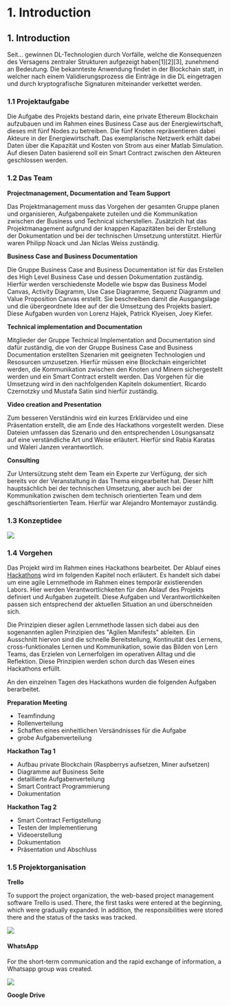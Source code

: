 # 1. Introduction

## 1. Introduction

Seit… gewinnen DL-Technologien durch Vorfälle, welche die Konsequenzen des Versagens zentraler Strukturen aufgezeigt haben\[1\]\[2\]\[3\], zunehmend an Bedeutung. Die bekannteste Anwendung findet in der Blockchain statt, in welcher nach einem Validierungsprozess die Einträge in die DL eingetragen und durch kryptografische Signaturen miteinander verkettet werden.

### 1.1 Projektaufgabe

Die Aufgabe des Projekts bestand darin, eine private Ethereum Blockchain aufzubauen und im Rahmen eines Business Case aus der Energiewirtschaft, dieses mit fünf Nodes zu betreiben. Die fünf Knoten repräsentieren dabei Akteure in der Energiewirtschaft. Das exemplarische Netzwerk erhält dabei Daten über die Kapazität und Kosten von Strom aus einer Matlab Simulation. Auf diesen Daten basierend soll ein Smart Contract zwischen den Akteuren geschlossen werden.

### 1.2 Das Team

**Projectmanagement, Documentation and Team Support**

Das Projektmanagement muss das Vorgehen der gesamten Gruppe planen und organisieren, Aufgabenpakete zuteilen und die Kommunikation zwischen der Business und Technical sicherstellen. Zusätzlcih hat das Projektmanagement aufgrund der knappen Kapazitäten bei der Erstellung der Dokumentation und bei der technischen Umsetzung unterstützt. Hierfür waren Philipp Noack und Jan Niclas Weiss zuständig.

**Business Case and Business Documentation**

Die Gruppe Business Case and Business Documentation ist für das Erstellen des High Level Business Case und dessen Dokumentation zuständig. Hierfür werden verschiedenste Modelle wie bspw das Business Model Canvas, Activity Diagramm, Use Case Diagramme, Sequenz Diagramm und Value Proposition Canvas erstellt. Sie beschreiben damit die Ausgangslage und die übergeordnete Idee auf der die Umsetzung des Projekts basiert. Diese Aufgaben wurden von Lorenz Hajek, Patrick Klyeisen, Joey Kiefer.

**Technical implementation and Documentation**

Mitglieder der Gruppe Technical Implementation and Documentation sind dafür zuständig, die von der Gruppe Business Case and Business Documentation erstellten Szenarien mit geeigneten Technologien und Resosurcen umzusetzen. Hierfür müssen eine Blockchain eingerichtet werden, die Kommunikation zwischen den Knoten und Minern sichergestellt werden und ein Smart Contract erstellt werden. Das Vorgehen für die Umsetzung wird in den nachfolgenden Kapiteln dokumentiert. Ricardo Czernotzky und Mustafa Satin sind hierfür zuständig.

**Video creation and Presentation**

Zum besseren Verständnis wird ein kurzes Erklärvideo und eine Präsentation erstellt, die am Ende des Hackathons vorgestellt werden. Diese Dateien umfassen das Szenario und den entsprechenden Lösungsansatz auf eine verständliche Art und Weise erläutert. Hierfür sind Rabia Karatas und Waleri Janzen verantwortlich.

**Consulting**

Zur Untersützung steht dem Team ein Experte zur Verfügung, der sich bereits vor der Veranstaltung in das Thema eingearbeitet hat. Dieser hilft hauptsächlich bei der technischen Umsetzung, aber auch bei der Kommunikation zwischen dem technisch orientierten Team und dem geschäftsorientierten Team. Hierfür war Alejandro Montemayor zuständig.

### 1.3 Konzeptidee

![](.gitbook/assets/screenshot-24.png)

### 1.4 Vorgehen

Das Projekt wird im Rahmen eines Hackathons bearbeitet. Der Ablauf eines [Hackathons](https://dee-scm-blockchain-project.gitbook.io/dee-scm/%7E/edit/drafts/-LGihJb7-sXzR68MafNF/seite-2#2-1-hackathon) wird im folgenden Kapitel noch erläutert. Es handelt sich dabei um eine agile Lernmethode im Rahmen eines temporär existierenden Labors. Hier werden Verantwortlichkeiten für den Ablauf des Projekts definiert und Aufgaben zugeteilt. Diese Aufgaben und Verantwortlichkeiten passen sich entsprechend der aktuellen Situation an und überschneiden sich.

Die Prinzipien dieser agilen Lernmethode lassen sich dabei aus den sogenannten agilen Prinzipien des "Agilen Manifests" ableiten. Ein Ausschnitt hiervon sind die schnelle Bereitstellung, Kontinuität des Lernens, cross-funktionales Lernen und Kommunikation, sowie das Bilden von Lern Teams, das Erzielen von Lernerfolgen im operativen Alltag und die Reflektion. Diese Prinzipien werden schon durch das Wesen eines Hackathons erfüllt.

An den einzelnen Tagen des Hackathons wurden die folgenden Aufgaben berarbeitet.

**Preparation Meeting**

* Teamfindung
* Rollenverteilung
* Schaffen eines einheitlichen Versändnisses für die Aufgabe
* grobe Aufgabenverteilung

**Hackathon Tag 1**

* Aufbau private Blockchain \(Raspberrys aufsetzen, Miner aufsetzen\)
* Diagramme auf Business Seite
* detaillierte Aufgabenverteilung
* Smart Contract Programmierung
* Dokumentation

**Hackathon Tag 2**

* Smart Contract Fertigstellung
* Testen der Implementierung
* Videoerstellung
* Dokumentation
* Präsentation und Abschluss

### 1.5 Projektorganisation

**Trello**

To support the project organization, the web-based project management software Trello is used. There, the first tasks were entered at the beginning, which were gradually expanded. In addition, the responsibilities were stored there and the status of the tasks was tracked.

![](.gitbook/assets/screenshot-22.png)

#### W**hatsApp**

For the short-term communication and the rapid exchange of information, a Whatsapp group was created.

[![](https://github.com/Ricardo-Cz/DEE_SCM/raw/master/.gitbook/assets/whatsapp-image-2018-07-06-at-15.30.46%20%281%29.jpeg)](https://github.com/Ricardo-Cz/DEE_SCM/blob/master/.gitbook/assets/whatsapp-image-2018-07-06-at-15.30.46%20%281%29.jpeg)

**Google Drive**

